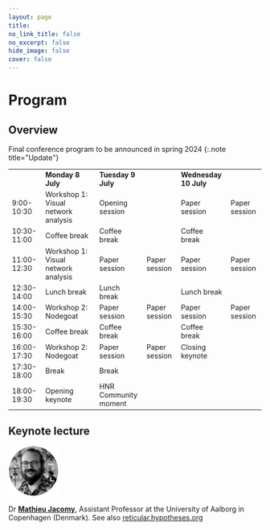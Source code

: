 ```yaml
---
layout: page
title: 
no_link_title: false 
no_excerpt: false 
hide_image: false
cover: false
---
```


# Program

## Overview

Final conference program to be announced in spring 2024
{:.note title="Update"}

<table style="width:100%">
    <tr>
        <td style="width:10%"></td>
        <td style="width:20%"><b>Monday 8 July</b></td>
        <td style="width:12%"><b>Tuesday 9 July</b></td>
        <td style="width:12%"></td>
        <td style="width:12%"><b>Wednesday 10 July<b></td>
        <td style="width:12%"></td>
    </tr>
    <tr>
        <td>9:00-10:30</td>
        <td>Workshop 1: Visual network analysis</td>
        <td>Opening session</td>
        <td></td>
        <td>Paper session</td>
        <td>Paper session</td>
    </tr>
    <tr>
        <td>10:30-11:00</td>
        <td>Coffee break</td>
        <td>Coffee break</td>
        <td></td>
        <td>Coffee break</td>
        <td></td>
    </tr>
    <tr>
        <td>11:00-12:30</td>
        <td>Workshop 1: Visual network analysis</td>
        <td>Paper session</td>
        <td>Paper session</td>
        <td>Paper session</td>
        <td>Paper session</td>
    </tr>
    <tr>
        <td>12:30-14:00</td>
        <td>Lunch break</td>
        <td>Lunch break</td>
        <td></td>
        <td>Lunch break</td>
        <td></td>
    </tr>
    <tr>
        <td>14:00-15:30</td>
        <td>Workshop 2: Nodegoat</td>
        <td>Paper session</td>
        <td>Paper session</td>
        <td>Paper session</td>
        <td>Paper session</td>
    </tr>
    <tr>
        <td>15:30-16:00</td>
        <td>Coffee break</td>
        <td>Coffee break</td>
        <td></td>
        <td>Coffee break</td>
        <td></td>
    </tr>
    <tr>
        <td>16:00-17:30</td>
        <td>Workshop 2: Nodegoat</td>
        <td>Paper session</td>
        <td>Paper session</td>
        <td>Closing keynote</td>
        <td></td>
    </tr>
    <tr>
        <td>17:30-18:00</td>
        <td>Break</td>
        <td>Break</td>
        <td></td>
        <td></td>
        <td></td>
    </tr>
    <tr>
        <td>18:00-19:30</td>
        <td>Opening keynote</td>
        <td>HNR Community moment</td>
        <td></td>
        <td></td>
        <td></td>
    </tr>
</table>


## Keynote lecture
<a href="https://vbn.aau.dk/en/persons/144218"><img src="https://raw.githubusercontent.com/historicalnetworkresearch/lausanne/master/img/mathieujacomy.png" style="width:100px"></a> 

Dr **[Mathieu Jacomy](https://vbn.aau.dk/en/persons/144218)**, Assistant Professor at the University of Aalborg in Copenhagen (Denmark). See also [reticular.hypotheses.org](https://reticular.hypotheses.org/)
